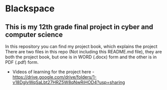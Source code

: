 # Blackspace

## This is my 12th grade final project in cyber and computer science
In this repository you can find my project book, which explains the project
There are two files in this repo (Not including this README.md file), they are both the project book,
but one is in WORD (.docx) form and the other is in PDF (.pdf) form. 

 - Videos of learning for the project here - https://drive.google.com/drive/folders/1-v18DglvWqSaLbt27HRZ5W8qNwRiHOD4?usp=sharing
